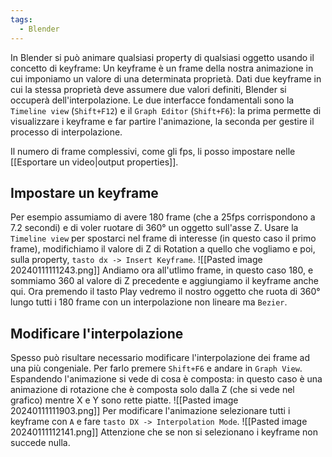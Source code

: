 ```yaml
---
tags:
  - Blender
---
```

In Blender si può animare qualsiasi property di qualsiasi oggetto usando il concetto di keyframe: Un keyframe è un frame della nostra animazione in cui imponiamo un valore di una determinata proprietà. Dati due keyframe in cui la stessa proprietà deve assumere due valori definiti, Blender si occuperà dell'interpolazione.
Le due interfacce fondamentali sono la `Timeline view` (`Shift+F12`) e il  `Graph Editor` (`Shift+F6`): la prima permette di visualizzare i keyframe e far partire l'animazione, la seconda per gestire il processo di interpolazione.

Il numero di frame complessivi, come gli fps, li posso impostare nelle [[Esportare un video|output properties]].
## Impostare un keyframe
Per esempio assumiamo di avere 180 frame (che a 25fps corrispondono a 7.2 secondi) e di voler ruotare di 360° un oggetto sull'asse Z.
Usare la `Timeline view` per spostarci nel frame di interesse (in questo caso il primo frame), modifichiamo il valore di Z di Rotation a quello che vogliamo e poi, sulla property, `tasto dx -> Insert Keyframe`. 
![[Pasted image 20240111111243.png]]
Andiamo ora all'utlimo frame, in questo caso 180, e sommiamo 360 al valore di Z precedente e aggiungiamo il keyframe anche qui.
Ora premendo il tasto Play vedremo il nostro oggetto che ruota di 360° lungo tutti i 180 frame con un interpolazione non lineare ma `Bezier`.

## Modificare l'interpolazione
Spesso può risultare necessario modificare l'interpolazione dei frame ad una più congeniale.
Per farlo premere `Shift+F6` e andare in `Graph View`.
Espandendo l'animazione si vede di cosa è composta: in questo caso è una animazione di rotazione che è composta solo dalla Z (che si vede nel grafico) mentre X e Y sono rette piatte.
![[Pasted image 20240111111903.png]]
Per modificare l'animazione selezionare tutti i keyframe con `A` e fare `tasto DX -> Interpolation Mode`.
![[Pasted image 20240111112141.png]]
Attenzione che se non si selezionano i keyframe non succede nulla.